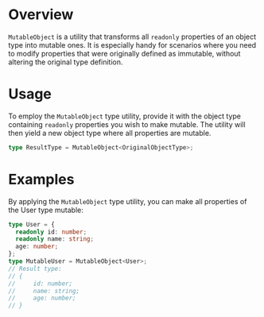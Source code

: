 # Overview

`MutableObject` is a utility that transforms all `readonly` properties of an object type into mutable ones. It is especially handy for scenarios where you need to modify properties that were originally defined as immutable, without altering the original type definition.

# Usage

To employ the `MutableObject` type utility, provide it with the object type containing `readonly` properties you wish to make mutable. The utility will then yield a new object type where all properties are mutable.

```typescript
type ResultType = MutableObject<OriginalObjectType>;
```

# Examples

By applying the `MutableObject` type utility, you can make all properties of the User type mutable:

```typescript
type User = {
  readonly id: number;
  readonly name: string;
  age: number;
};
type MutableUser = MutableObject<User>;
// Result type:
// {
//     id: number;
//     name: string;
//     age: number;
// }
```
